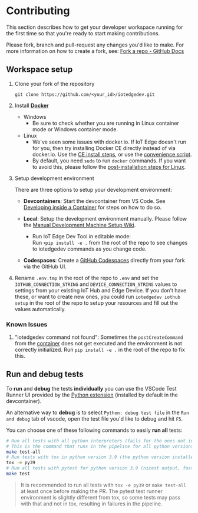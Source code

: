 # Contributing

This section describes how to get your developer workspace running for the first time so that you're ready to start making contributions.

Please fork, branch and pull-request any changes you'd like to make. For more information on how to create a fork, see: [Fork a repo - GitHub Docs](https://docs.github.com/en/get-started/quickstart/fork-a-repo)

## Workspace setup

1. Clone your fork of the repository

    `git clone https://github.com/<your_id>/iotedgedev.git`

2. Install **[Docker](https://docs.docker.com/engine/installation/)**
    - Windows
        - Be sure to check whether you are running in Linux container mode or Windows container mode.
    - Linux
        - We've seen some issues with docker.io. If IoT Edge doesn't run for you, then try installing Docker CE directly instead of via docker.io. Use the [CE install steps](https://docs.docker.com/engine/installation/linux/docker-ce/ubuntu/#install-docker-ce), or use the [convenience script](https://docs.docker.com/engine/installation/linux/docker-ce/ubuntu/#install-using-the-convenience-script).
        - By default, you need `sudo` to run `docker` commands. If you want to avoid this, please follow the [post-installation steps for Linux](https://docs.docker.com/install/linux/linux-postinstall/#manage-docker-as-a-non-root-user).

3. Setup development environment

    There are three options to setup your development environment:

    - **Devcontainers**: Start the devcontainer from VS Code. See [Developing inside a Container](https://code.visualstudio.com/docs/remote/containers) for steps on how to do so.
    - **Local**: Setup the development environment manually. Please follow the [Manual Development Machine Setup Wiki](docs/environment-setup/manual-dev-machine-setup.md).
      - Run IoT Edge Dev Tool in editable mode:  
        Run ›`pip install -e .` from the root of the repo to see changes to iotedgedev commands as you change code.

    - **Codespaces**: Create a [GitHub Codespaces](https://github.com/features/codespaces) directly from your fork via the GitHub UI.

4. Rename `.env.tmp` in the root of the repo to `.env` and set the `IOTHUB_CONNECTION_STRING` and `DEVICE_CONNECTION_STRING` values to settings from your existing IoT Hub and Edge Device. If you don't have these, or want to create new ones, you could run `iotedgedev iothub setup` in the root of the repo to setup your resources and fill out the values automatically.

### Known Issues

1. "iotedgedev command not found": Sometimes the `postCreateCommand` from the [container](.devcontainer/devcontainer.json) does not get executed and the environment is not correctly initialized. Run `pip install -e .` in the root of the repo to fix this.

## Run and debug tests

To **run** and **debug** the tests **individually** you can use the VSCode Test Runner UI provided by the [Python extension](https://marketplace.visualstudio.com/items?itemName=ms-python.python) (installed by default in the devcontainer).

An alternative way to **debug** is to select `Python: debug test file` in the `Run and debug` tab of vscode, open the test file you'd like to debug and hit `F5`.

You can choose one of these following commands to easily **run all** tests:

```sh
# Run all tests with all python interpreters (fails for the ones not installed)
# This is the command that runs in the pipeline for all python versions
make test-all
# Run tests with tox in python version 3.9 (the python version installed in the devcontainer)
tox -e py39
# Run all tests with pytest for python version 3.9 (nicest output, fastest)
make test
```

> It is recommended to run all tests with `tox -e py39` or `make test-all` at least once before making the PR. The pytest test runner environment is slightly different from tox, so some tests may pass with that and not in tox, resulting in failures in the pipeline.
